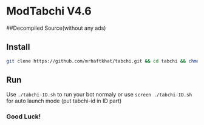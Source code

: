 # ModTabchi V4.6

##Decompiled Source(without any ads)

## Install
```bash
git clone https://github.com/mrhaftkhat/tabchi.git && cd tabchi && chmod 777 install.sh && ./install.sh
```
## Run
Use `./tabchi-ID.sh` to run your bot normaly or use `screen ./tabchi-ID.sh` for auto launch mode (put tabchi-id in ID part)
### Good Luck!

